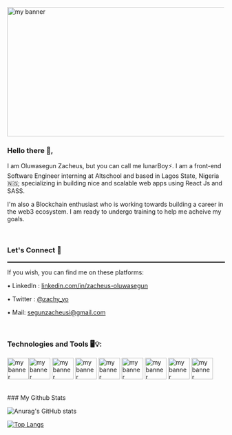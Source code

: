 <!-- -->

<img src="https://user-images.githubusercontent.com/64446063/153527659-0ed6b915-b3ec-4580-bde7-5e416f9c24b9.jpeg" alt="my banner" height="300" width="1100">

### Hello there 👋,
I am Oluwasegun Zacheus, but you can call me lunarBoy:zap:. I am a front-end Software Engineer interning at Altschool and based in Lagos State, Nigeria 🇳🇬; specializing in building nice and scalable web apps using React Js and SASS.

I'm also a Blockchain enthusiast who is working towards building a career in the web3 ecosystem. I am ready to undergo training to help me acheive my goals.

<br />

### Let's Connect 🤝
<hr>
<style>
      hr {
        width: 100%;
        height: 0.1px;
        margin-left: auto;
        margin-right: auto;
        border: 1px solid black;
      }
    </style>
If you wish, you can find me on these platforms:



   •	LinkedIn :  <a href="https://www.linkedin.com/mwlite/in/zacheus-oluwasegun-08890314b" target=”_blank” rel=”noreferrer”>linkedin.com/in/zacheus-oluwasegun</a>

   •	Twitter : <a href="https://twitter.com/zachy_yo?t=ga8UmyuQ-LCCvLS_nWh1sg&s=09" target=”_blank” rel=”noreferrer”>@zachy_yo</a>

   •	Mail: segunzacheusi@gmail.com

<br />

### Technologies and Tools 🖥️💡:


<!--![html](https://user-images.githubusercontent.com/64446063/153522065-986b73bf-51b8-434f-9206-0935e9f54138.png)
![react](https://user-images.githubusercontent.com/64446063/153524023-88e33833-278a-4790-a619-b36ea3ca6708.png)
![sass](https://user-images.githubusercontent.com/64446063/153524026-65759487-3bab-437e-a425-abf8a9a06dde.png)
![bootstrap](https://user-images.githubusercontent.com/64446063/153524029-d13202a6-fe6b-49b5-92e9-639c60be3bad.png)
![git](https://user-images.githubusercontent.com/64446063/153524031-62742242-61ba-460d-8ed4-7439523a4315.png)
![visual-studio-code](https://user-images.githubusercontent.com/64446063/153524032-cbc5be40-dd28-415c-8934-5db1a8779bb9.png)
![python](https://user-images.githubusercontent.com/64446063/153524035-c36c4916-180e-409d-80f5-0774f9bf9c04.png)
![css](https://user-images.githubusercontent.com/64446063/153524036-ccd5e73a-a173-42b7-a7d0-74fbf7312d4a.png)
![javascript](https://user-images.githubusercontent.com/64446063/153524037-72f4207b-5114-4f2f-82c8-059b0ff91cd2.png)
-->


<img src="https://user-images.githubusercontent.com/64446063/153522065-986b73bf-51b8-434f-9206-0935e9f54138.png" alt="my banner" height="50"><img src="https://user-images.githubusercontent.com/64446063/153524036-ccd5e73a-a173-42b7-a7d0-74fbf7312d4a.png" alt="my banner" height="50">
<img src="https://user-images.githubusercontent.com/64446063/153524037-72f4207b-5114-4f2f-82c8-059b0ff91cd2.png" alt="my banner" height="50">
<img src="https://user-images.githubusercontent.com/64446063/153524023-88e33833-278a-4790-a619-b36ea3ca6708.png" alt="my banner" height="50">
<img src="https://user-images.githubusercontent.com/64446063/153524026-65759487-3bab-437e-a425-abf8a9a06dde.png" alt="my banner" height="50">
<img src="https://user-images.githubusercontent.com/64446063/153524029-d13202a6-fe6b-49b5-92e9-639c60be3bad.png" alt="my banner" height="50">
<img src="https://user-images.githubusercontent.com/64446063/153524031-62742242-61ba-460d-8ed4-7439523a4315.png" alt="my banner" height="50">
<img src="https://user-images.githubusercontent.com/64446063/153524032-cbc5be40-dd28-415c-8934-5db1a8779bb9.png" alt="my banner" height="50">
<img src="https://user-images.githubusercontent.com/64446063/153524035-c36c4916-180e-409d-80f5-0774f9bf9c04.png" alt="my banner" height="50">


<br />
### My Github Stats

![Anurag's GitHub stats](https://github-readme-stats.vercel.app/api?username=zachyo&theme=radical&show_icons=true)

[![Top Langs](https://github-readme-stats.vercel.app/api/top-langs/?username=zachyo&theme=radical)](https://github.com/anuraghazra/github-readme-stats)



<!--
**zachyo/zachyo** is a ✨ _special_ ✨ repository because its `README.md` (this file) appears on your GitHub profile.

Here are some ideas to get you started:

- 🔭 I’m currently working on ...
- 🌱 I’m currently learning ...
- 👯 I’m looking to collaborate on ...
- 🤔 I’m looking for help with ...
- 💬 Ask me about ...
- 📫 How to reach me: ...
- 😄 Pronouns: ...
- ⚡ Fun fact: ...
- 🤝 Let's Connect ![banner](https://user-images.githubusercontent.com/64446063/153527659-0ed6b915-b3ec-4580-bde7-5e416f9c24b9.jpeg)


-->
